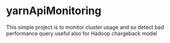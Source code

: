 # yarnApiMonitoring
This simple project is to monitor cluster usage and so detect bad performance query useful also for Hadoop chargeback model
